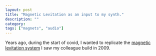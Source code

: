 ```yaml
---
layout: post
title: "Magnetic Levitation as an input to my synth."
description: ""
category:
tags: ["magnets", "audio"]
---
```


Years ago, during the start of covid, I wanted to replicate the [magnetic levitation system](https://forum.arduino.cc/t/levitating-magnet-and-improved-serial-library/7412) I saw my colleague build in 2009.
